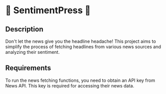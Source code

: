 # 📰 SentimentPress 📰


## Description
Don't let the news give you the headline headache! This project aims to simplify the process of fetching headlines from various news sources and analyzing their sentiment.

## Requirements
To run the news fetching functions, you need to obtain an API key from News API. This key is required for accessing their news data. 